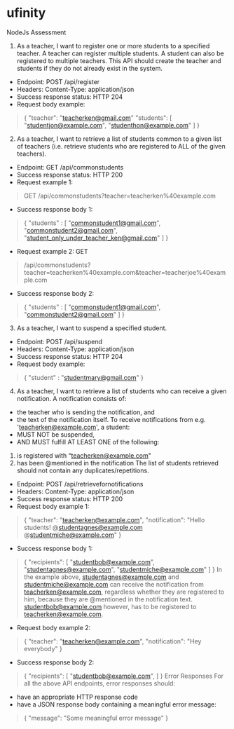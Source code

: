 # ufinity
NodeJs Assessment

1. As a teacher, I want to register one or more students to a specified teacher.
A teacher can register multiple students. A student can also be registered to multiple teachers.
This API should create the teacher and students if they do not already exist in the system.
* Endpoint: POST /api/register
* Headers: Content-Type: application/json
* Success response status: HTTP 204
* Request body example:
>{
>"teacher": "teacherken@gmail.com"
>"students":
>[
>"studentjon@example.com",
>"studenthon@example.com"
>]
>}
2. As a teacher, I want to retrieve a list of students common to a given list of teachers (i.e. retrieve
students who are registered to ALL of the given teachers).
* Endpoint: GET /api/commonstudents
* Success response status: HTTP 200
* Request example 1: 
>GET /api/commonstudents?teacher=teacherken%40example.com
* Success response body 1:
>{
>"students" :
>[
>"commonstudent1@gmail.com",
>"commonstudent2@gmail.com",
>"student_only_under_teacher_ken@gmail.com"
>]
>}
* Request example 2: GET
>/api/commonstudents?teacher=teacherken%40example.com&teacher=teacherjoe%40example.com
* Success response body 2:
>{
> "students" :
>[
>"commonstudent1@gmail.com",
>"commonstudent2@gmail.com"
>]
>}
3. As a teacher, I want to suspend a specified student.
* Endpoint: POST /api/suspend
* Headers: Content-Type: application/json
* Success response status: HTTP 204
* Request body example:
>{
>"student" : "studentmary@gmail.com"
>}
4. As a teacher, I want to retrieve a list of students who can receive a given notification.
A notification consists of:
* the teacher who is sending the notification, and
* the text of the notification itself.
To receive notifications from e.g. 'teacherken@example.com', a student:
* MUST NOT be suspended,
* AND MUST fulfill AT LEAST ONE of the following:
1. is registered with “teacherken@example.com"
2. has been @mentioned in the notification
The list of students retrieved should not contain any duplicates/repetitions.
* Endpoint: POST /api/retrievefornotifications
* Headers: Content-Type: application/json
* Success response status: HTTP 200
* Request body example 1:
>{
>"teacher": "teacherken@example.com",
>"notification": "Hello students! @studentagnes@example.com
>@studentmiche@example.com"
>}
* Success response body 1:
>{
> "recipients":
>[
>"studentbob@example.com",
>"studentagnes@example.com",
>"studentmiche@example.com"
>]
>}
In the example above, studentagnes@example.com and studentmiche@example.com can receive the
notification from teacherken@example.com, regardless whether they are registered to him, because
they are @mentioned in the notification text. studentbob@example.com however, has to be registered
to teacherken@example.com.
* Request body example 2:
>{
>"teacher": "teacherken@example.com",
>"notification": "Hey everybody"
>}
* Success response body 2:
>{
>"recipients":
>[
>"studentbob@example.com",
>]
>}
Error Responses
For all the above API endpoints, error responses should:
* have an appropriate HTTP response code
* have a JSON response body containing a meaningful error message:
>{ "message": "Some meaningful error message" }
